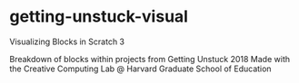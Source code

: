 # getting-unstuck-visual
Visualizing Blocks in Scratch 3

Breakdown of blocks within projects from Getting Unstuck 2018 
Made with the Creative Computing Lab @ Harvard Graduate School of Education
